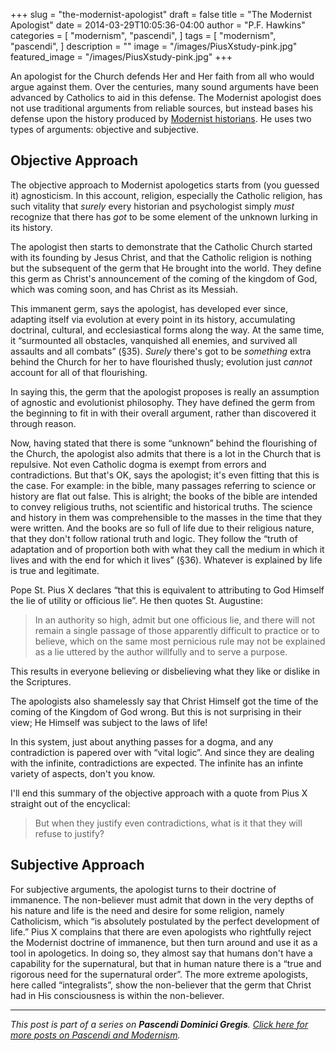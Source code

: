 +++
slug = "the-modernist-apologist"
draft = false
title = "The Modernist Apologist"
date = 2014-03-29T10:05:36-04:00
author = "P.F. Hawkins"
categories = [
  "modernism",
  "pascendi",
]
tags = [
  "modernism",
  "pascendi",
]
description = ""
image = "/images/PiusXstudy-pink.jpg"
featured_image = "/images/PiusXstudy-pink.jpg"
+++

An apologist for the Church defends Her and Her faith from all who would argue against them. Over the centuries, many sound arguments have been advanced by Catholics to aid in this defense. The Modernist apologist does not use traditional arguments from reliable sources, but instead bases his defense upon the history produced by [Modernist historians](https://theoldevangelization.com/the-modernist-historian/). He uses two types of arguments: objective and subjective.

## Objective Approach

The objective approach to Modernist apologetics starts from (you guessed it) agnosticism. In this account, religion, especially the Catholic religion, has such vitality that *surely* every historian and psychologist simply *must* recognize that there has *got* to be some element of the unknown lurking in its history.

The apologist then starts to demonstrate that the Catholic Church started with its founding by Jesus Christ, and that the Catholic religion is nothing but the subsequent of the germ that He brought into the world. They define this germ as Christ's announcement of the coming of the kingdom of God, which was coming soon, and has Christ as its Messiah.

This immanent germ, says the apologist, has developed ever since, adapting itself via evolution at every point in its history, accumulating doctrinal, cultural, and ecclesiastical forms along the way. At the same time, it “surmounted all obstacles, vanquished all enemies, and survived all assaults and all combats” (§35). *Surely* there's got to be *something* extra behind the Church for her to have flourished thusly; evolution just *cannot* account for all of that flourishing.

In saying this, the germ that the apologist proposes is really an assumption of agnostic and evolutionist philosophy. They have defined the germ from the beginning to fit in with their overall argument, rather than discovered it through reason.

Now, having stated that there is some “unknown” behind the flourishing of the Church, the apologist also admits that there is a lot in the Church that is repulsive. Not even Catholic dogma is exempt from errors and contradictions. But that's OK, says the apologist; it's even fitting that this is the case. For example: in the bible, many passages referring to science or history are flat out false. This is alright; the books of the bible are intended to convey religious truths, not scientific and historical truths. The science and history in them was comprehensible to the masses in the time that they were written. And the books are so full of life due to their religious nature, that they don't follow rational truth and logic. They follow the “truth of adaptation and of proportion both with what they call the medium in which it lives and with the end for which it lives” (§36). Whatever is explained by life is true and legitimate.

Pope St. Pius X declares “that this is equivalent to attributing to God Himself the lie of utility or officious lie”. He then quotes St. Augustine:

> In an authority so high, admit but one officious lie, and there will not remain a single passage of those apparently difficult to practice or to believe, which on the same most pernicious rule may not be explained as a lie uttered by the author willfully and to serve a purpose.

This results in everyone believing or disbelieving what they like or dislike in the Scriptures.

The apologists also shamelessly say that Christ Himself got the time of the coming of the Kingdom of God wrong. But this is not surprising in their view; He Himself was subject to the laws of life!

In this system, just about anything passes for a dogma, and any contradiction is papered over with “vital logic”. And since they are dealing with the infinite, contradictions are expected. The infinite has an infinte variety of aspects, don't you know.

I'll end this summary of the objective approach with a quote from Pius X straight out of the encyclical:

> But when they justify even contradictions, what is it that they will refuse to justify?

## Subjective Approach

For subjective arguments, the apologist turns to their doctrine of immanence. The non-believer must admit that down in the very depths of his nature and life is the need and desire for some religion, namely Catholicism, which “is absolutely postulated by the perfect development of life.” Pius X complains that there are even apologists who rightfully reject the Modernist doctrine of immanence, but then turn around and use it as a tool in apologetics. In doing so, they almost say that humans don't have a capability for the supernatural, but that in human nature there is a “true and rigorous need for the supernatural order”. The more extreme apologists, here called “integralists”, show the non-believer that the germ that Christ had in His consciousness is within the non-believer.

*** 

*This post is part of a series on **Pascendi Dominici Gregis**. [Click here for more posts on Pascendi and Modernism](https://theoldevangelization.com/pascendi-series/).*
